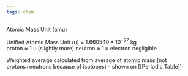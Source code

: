 ```yaml
---
tags: chem
---
```

Atomic Mass Unit (amu)

Unified Atomic Mass Unit (u) = $1.660540*10^{-27}$ kg  
proton $\approx$ 1 u (slightly more)
neutron $\approx$ 1 u
electron negligible

Weighted average calculated from average of atomic mass (not protons+neutrons because of isotopes) - shown on [[Periodic Table]]